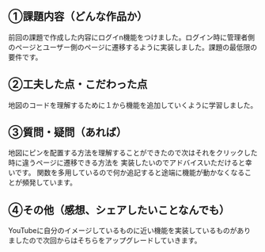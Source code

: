 ## ①課題内容（どんな作品か）
前回の課題で作成した内容にログイn機能をつけました。ログイン時に管理者側のページとユーザー側のページに遷移するように実装しました。課題の最低限の要件です。


## ②工夫した点・こだわった点
地図のコードを理解するために１から機能を追加していくように学習しました。

## ③質問・疑問（あれば）
地図にピンを配置する方法を理解することができたので次はそれをクリックした時に違うページに遷移できる方法を
実装したいのでアドバイスいただけると幸いです。
関数を多用しているので何か追記すると途端に機能が動かなくなることが頻発しています。

## ④その他（感想、シェアしたいことなんでも）
YouTubeに自分のイメージしているものに近い機能を実装しているものがありましたので次回からはそちらをアップグレードしていきます。

